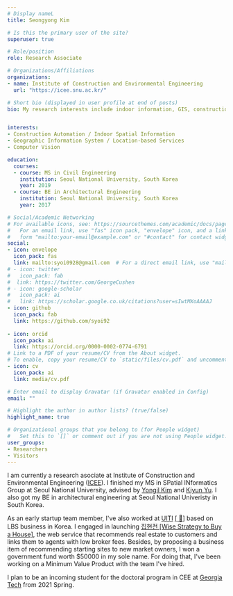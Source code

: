 ```yaml
---
# Display nameL
title: Seongyong Kim

# Is this the primary user of the site?
superuser: true

# Role/position
role: Research Associate

# Organizations/Affiliations
organizations:
- name: Institute of Construction and Environmental Engineering
  url: "https://icee.snu.ac.kr/"

# Short bio (displayed in user profile at end of posts)
bio: My research interests include indoor information, GIS, construction automation based on computer vision.


interests:
- Construction Automation / Indoor Spatial Information
- Geographic Information System / Location-based Services
- Computer Vision

education:
  courses:
  - course: MS in Civil Engineering
    institution: Seoul National University, South Korea
    year: 2019
  - course: BE in Architectural Engineering
    institution: Seoul National University, South Korea
    year: 2017

# Social/Academic Networking
# For available icons, see: https://sourcethemes.com/academic/docs/page-builder/#icons
#   For an email link, use "fas" icon pack, "envelope" icon, and a link in the
#   form "mailto:your-email@example.com" or "#contact" for contact widget.
social:
- icon: envelope
  icon_pack: fas
  link: mailto:syoi0928@gmail.com  # For a direct email link, use "mailto:test@example.org".
# - icon: twitter
#   icon_pack: fab
#  link: https://twitter.com/GeorgeCushen
# - icon: google-scholar
#   icon_pack: ai
#   link: https://scholar.google.co.uk/citations?user=sIwtMXoAAAAJ
- icon: github
  icon_pack: fab
  link: https://github.com/syoi92
  
- icon: orcid
  icon_pack: ai
  link: https://orcid.org/0000-0002-0774-6791
# Link to a PDF of your resume/CV from the About widget.
# To enable, copy your resume/CV to `static/files/cv.pdf` and uncomment the lines below.
- icon: cv
  icon_pack: ai
  link: media/cv.pdf

# Enter email to display Gravatar (if Gravatar enabled in Config)
email: ""

# Highlight the author in author lists? (true/false)
highlight_name: true

# Organizational groups that you belong to (for People widget)
#   Set this to `[]` or comment out if you are not using People widget.
user_groups:
- Researchers
- Visitors
---
```


I am currently a research asociate at Institute of Construction and Environmental Engineering ([ICEE](https://cee.snu.ac.kr/english/index.php)). I finished my MS in SPatial INformatics Group at Seoul National University, advised by [Yongil Kim](http://spins.snu.ac.kr/) and [Kiyun Yu](https://gislbs.net/). I also got my BE in architectural engineering at Seoul National Univeristy in South Korea. 

As an early startup team member, I've also worked at [UITI](http://uiti.co.kr/) [[ :email:]](mailto:ceo@uiti.com) based on LBS business in Korea. I engaged in launching [집현전 [Wise Strategy to Buy a House]](https://ziphz.com/), the web service that recommends real estate to customers and links them to agents with low broker fees. Besides, by proposing a business item of recommending starting sites to new market owners, I won a government fund worth $50000 in my sole name. For doing that, I've been working on a Minimum Value Product with the team I've hired.

I plan to be an incoming student for the doctoral program in CEE at [Georgia Tech](https://ce.gatech.edu/) from 2021 Spring. 
